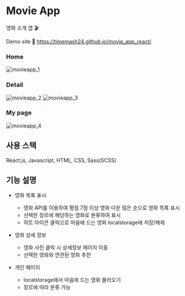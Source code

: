 # Movie App 
영화 소개 앱 🎬

Demo site
🔗 https://timemash24.github.io/movie_app_react/

### Home
![movieapp_1](https://user-images.githubusercontent.com/56548122/192761781-11f0a35c-d083-492e-9c24-bf382e5f1260.PNG)

### Detail
![movieapp_2](https://user-images.githubusercontent.com/56548122/192761814-a4e93071-5d92-413a-8814-f2fc4d76fb34.PNG)
![movieapp_3](https://user-images.githubusercontent.com/56548122/192761831-9fbc18db-8eb7-4501-9198-926bcff1e0aa.PNG)

### My page
![movieapp_4](https://user-images.githubusercontent.com/56548122/192761845-0ae3b2c7-e8cd-4e70-b744-6ccabdb44c10.PNG)

## 사용 스택
React.js, Javascript, HTML, CSS, Sass(SCSS)

## 기능 설명
- 영화 목록 표시
  - 영화 API를 이용하여 평점 7점 이상 영화 다운 많은 순으로 영화 목록 표시
  - 선택한 장르에 해당하는 영화로 분류하여 표시
  - 하트 아이콘 클릭으로 마음에 드는 영화 localstorage에 저장/해제 
  
- 영화 상세 정보
  - 영화 사진 클릭 시 상세정보 페이지 이동
  - 선택한 영화와 연관된 영화 추천
 
- 개인 페이지
  - localstorage에서 마음에 드는 영화 불러오기
  - 장르에 따라 분류 가능

